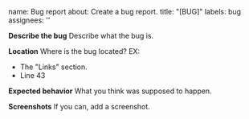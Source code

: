 name: Bug report
about: Create a bug report.
title: "[BUG]"
labels: bug
assignees: ''

**Describe the bug**
Describe what the bug is.

**Location**
Where is the bug located?
EX:
- The "Links" section.
- Line 43

**Expected behavior**
What you think was supposed to happen.

**Screenshots**
If you can, add a screenshot.